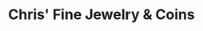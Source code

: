 ---
title: "Chris' Fine Jewelry & Coins"
url: /metairie/chris-fine-jewelry-and-coins/
shop: jewelry
---